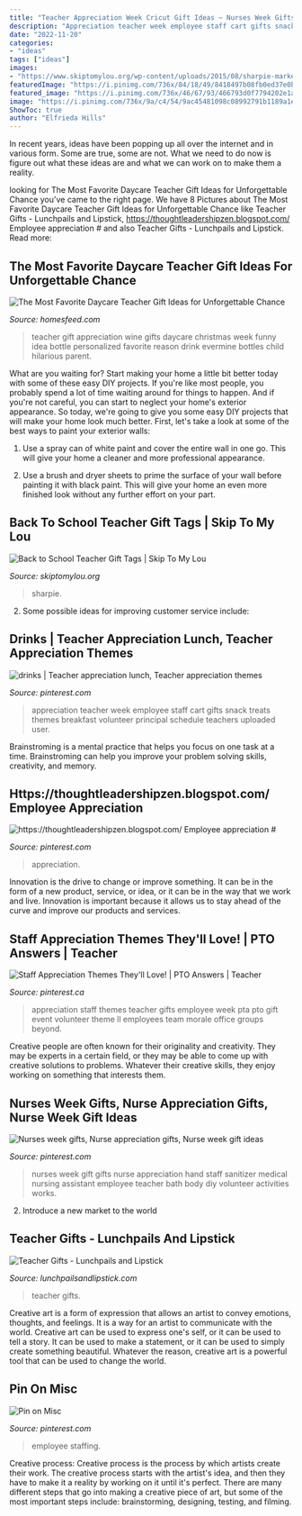 ```yaml
---
title: "Teacher Appreciation Week Cricut Gift Ideas ~ Nurses Week Gifts, Nurse Appreciation Gifts, Nurse Week Gift Ideas"
description: "Appreciation teacher week employee staff cart gifts snack treats themes breakfast volunteer principal schedule teachers uploaded user"
date: "2022-11-20"
categories:
- "ideas"
tags: ["ideas"]
images:
- "https://www.skiptomylou.org/wp-content/uploads/2015/08/sharpie-marker-teacher-gift-1.jpg"
featuredImage: "https://i.pinimg.com/736x/84/18/49/8418497b08fb0ed37e0bf2931dd2202e.jpg"
featured_image: "https://i.pinimg.com/736x/46/67/93/466793d0f7794202e1a2cfdce88b331d.jpg"
image: "https://i.pinimg.com/736x/9a/c4/54/9ac45481098c08992791b1189a1e27ce.jpg"
ShowToc: true
author: "Elfrieda Hills"
---
```



In recent years, ideas have been popping up all over the internet and in various form. Some are true, some are not. What we need to do now is figure out what these ideas are and what we can work on to make them a reality.

	

		
looking for The Most Favorite Daycare Teacher Gift Ideas for Unforgettable Chance you've came to the right page. We have 8 Pictures about The Most Favorite Daycare Teacher Gift Ideas for Unforgettable Chance like Teacher Gifts - Lunchpails and Lipstick, https://thoughtleadershipzen.blogspot.com/ Employee appreciation # and also Teacher Gifts - Lunchpails and Lipstick. Read more:
		
    
## The Most Favorite Daycare Teacher Gift Ideas For Unforgettable Chance

<img loading=lazy src="http://homesfeed.com/wp-content/uploads/2015/10/classy-daycare-teacher-gift-design-in-the-shape-of-wine-with-card-and-ribbon-on-the-neck.jpg" onerror="this.onerror=null;this.src='https://tse2.mm.bing.net/th?id=OIP.zfJlCTKf0wqSKnCiKYruUgHaLH&amp;pid=15.1';" alt="The Most Favorite Daycare Teacher Gift Ideas for Unforgettable Chance">

_Source: homesfeed.com_

>teacher gift appreciation wine gifts daycare christmas week funny idea bottle personalized favorite reason drink evermine bottles child hilarious parent. 

	

What are you waiting for? Start making your home a little bit better today with some of these easy DIY projects.
If you're like most people, you probably spend a lot of time waiting around for things to happen. And if you're not careful, you can start to neglect your home's exterior appearance. So today, we're going to give you some easy DIY projects that will make your home look much better. First, let's take a look at some of the best ways to paint your exterior walls: 
1. Use a spray can of white paint and cover the entire wall in one go. This will give your home a cleaner and more professional appearance.

2. Use a brush and dryer sheets to prime the surface of your wall before painting it with black paint. This will give your home an even more finished look without any further effort on your part. 


    
## Back To School Teacher Gift Tags | Skip To My Lou

<img loading=lazy src="https://www.skiptomylou.org/wp-content/uploads/2015/08/sharpie-marker-teacher-gift-1.jpg" onerror="this.onerror=null;this.src='https://tse1.mm.bing.net/th?id=OIP._ifbbpwNg3jfp5PvoOgmygHaLH&amp;pid=15.1';" alt="Back to School Teacher Gift Tags | Skip To My Lou">

_Source: skiptomylou.org_

>sharpie. 

	

2. Some possible ideas for improving customer service include: 

    
## Drinks | Teacher Appreciation Lunch, Teacher Appreciation Themes

<img loading=lazy src="https://i.pinimg.com/736x/34/74/47/347447be31cb6821ce0eee3fc29622a0.jpg" onerror="this.onerror=null;this.src='https://tse2.mm.bing.net/th?id=OIP.yjvo6oklyYvfupkiVGVe2gHaJ3&amp;pid=15.1';" alt="drinks | Teacher appreciation lunch, Teacher appreciation themes">

_Source: pinterest.com_

>appreciation teacher week employee staff cart gifts snack treats themes breakfast volunteer principal schedule teachers uploaded user. 

	

Brainstroming is a mental practice that helps you focus on one task at a time. Brainstroming can help you improve your problem solving skills, creativity, and memory.

    
## Https://thoughtleadershipzen.blogspot.com/ Employee Appreciation #

<img loading=lazy src="https://i.pinimg.com/736x/f9/10/d5/f910d525bc1b8463cb400183e7016295.jpg" onerror="this.onerror=null;this.src='https://tse4.mm.bing.net/th?id=OIP.WraRl4NO-lH5C9ACpvR-7wHaJ3&amp;pid=15.1';" alt="https://thoughtleadershipzen.blogspot.com/ Employee appreciation #">

_Source: pinterest.com_

>appreciation. 

	

Innovation is the drive to change or improve something. It can be in the form of a new product, service, or idea, or it can be in the way that we work and live. Innovation is important because it allows us to stay ahead of the curve and improve our products and services.

    
## Staff Appreciation Themes They&#039;ll Love! | PTO Answers | Teacher

<img loading=lazy src="https://i.pinimg.com/736x/84/18/49/8418497b08fb0ed37e0bf2931dd2202e.jpg" onerror="this.onerror=null;this.src='https://tse3.mm.bing.net/th?id=OIP.28nUMCfZezpe03YM5jRL0AHaLH&amp;pid=15.1';" alt="Staff Appreciation Themes They&#039;ll Love! | PTO Answers | Teacher">

_Source: pinterest.ca_

>appreciation staff themes teacher gifts employee week pta pto gift event volunteer theme ll employees team morale office groups beyond. 

	

Creative people are often known for their originality and creativity. They may be experts in a certain field, or they may be able to come up with creative solutions to problems. Whatever their creative skills, they enjoy working on something that interests them.

    
## Nurses Week Gifts, Nurse Appreciation Gifts, Nurse Week Gift Ideas

<img loading=lazy src="https://i.pinimg.com/736x/9a/c4/54/9ac45481098c08992791b1189a1e27ce.jpg" onerror="this.onerror=null;this.src='https://tse2.mm.bing.net/th?id=OIP.d-2qmzBVr9eiS3MOt55nSAHaJ3&amp;pid=15.1';" alt="Nurses week gifts, Nurse appreciation gifts, Nurse week gift ideas">

_Source: pinterest.com_

>nurses week gift gifts nurse appreciation hand staff sanitizer medical nursing assistant employee teacher bath body diy volunteer activities works. 

	

2. Introduce a new market to the world 

    
## Teacher Gifts - Lunchpails And Lipstick

<img loading=lazy src="https://www.lunchpailsandlipstick.com/wp-content/uploads/2016/05/teacher6.png" onerror="this.onerror=null;this.src='https://tse4.mm.bing.net/th?id=OIP.kqC6pCrOHrWnUZjmn7TxFwHaJs&amp;pid=15.1';" alt="Teacher Gifts - Lunchpails and Lipstick">

_Source: lunchpailsandlipstick.com_

>teacher gifts. 

	

Creative art is a form of expression that allows an artist to convey emotions, thoughts, and feelings. It is a way for an artist to communicate with the world. Creative art can be used to express one's self, or it can be used to tell a story. It can be used to make a statement, or it can be used to simply create something beautiful. Whatever the reason, creative art is a powerful tool that can be used to change the world.

    
## Pin On Misc

<img loading=lazy src="https://i.pinimg.com/736x/46/67/93/466793d0f7794202e1a2cfdce88b331d.jpg" onerror="this.onerror=null;this.src='https://tse4.mm.bing.net/th?id=OIP.E96f0-YP3ipMxdxP1lAOjQHaNK&amp;pid=15.1';" alt="Pin on Misc">

_Source: pinterest.com_

>employee staffing. 

	

Creative process:
Creative process is the process by which artists create their work. The creative process starts with the artist's idea, and then they have to make it a reality by working on it until it's perfect. There are many different steps that go into making a creative piece of art, but some of the most important steps include: brainstorming, designing, testing, and filming.

